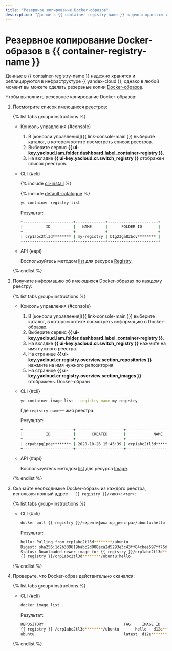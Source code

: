 ```yaml
---
title: "Резервное копирование Docker-образов"
description: "Данные в {{ container-registry-name }} надежно хранятся и реплицируются в инфраструктуре {{ yandex-cloud }}, однако в любой момент вы можете сделать резервные копии Docker-образов. Чтобы выполнить резервное копирование Docker-образов, выполните инструкции описанные в данной статье."
---
```


# Резервное копирование Docker-образов в {{ container-registry-name }}

Данные в {{ container-registry-name }} надежно хранятся и реплицируются в инфраструктуре {{ yandex-cloud }}, однако в любой момент вы можете сделать резервные копии [Docker-образов](../concepts/docker-image.md).

Чтобы выполнить резервное копирование Docker-образов:

1. Посмотрите список имеющихся [реестров](registry.md):

   {% list tabs group=instructions %}

   - Консоль управления {#console}

     1. В [консоли управления]({{ link-console-main }}) выберите каталог, в котором хотите посмотреть список реестров.
     1. Выберите сервис **{{ ui-key.yacloud.iam.folder.dashboard.label_container-registry }}**.
     1. На вкладке **{{ ui-key.yacloud.cr.switch_registry }}** отображен список реестров.

   - CLI {#cli}

     {% include [cli-install](../../_includes/cli-install.md) %}
     
     {% include [default-catalogue](../../_includes/default-catalogue.md) %}

     ```bash
     yc container registry list
     ```

     Результат:

     ```bash
     +----------------------+-------------+----------------------+
     |          ID          |   NAME      |      FOLDER ID       |
     +----------------------+-------------+----------------------+
     | crp1abc2tl3d******** | my-registry | b1g23ga82bcv******** |
     +----------------------+-------------+----------------------+
     ```

   - API {#api}

     Воспользуйтесь методом [list](../api-ref/Registry/list.md) для ресурса [Registry](../api-ref/Registry/).

   {% endlist %}

1. Получите информацию об имеющихся Docker-образах по каждому реестру:

   {% list tabs group=instructions %}

   - Консоль управления {#console}

     1. В [консоли управления]({{ link-console-main }}) выберите каталог, в котором хотите посмотреть информацию о Docker-образах.
     1. Выберите сервис **{{ ui-key.yacloud.iam.folder.dashboard.label_container-registry }}**.
     1. На вкладке **{{ ui-key.yacloud.cr.switch_registry }}** нажмите на имя нужного реестра.
     1. На странице **{{ ui-key.yacloud.cr.registry.overview.section_repositories }}** нажмите на имя нужного репозитория.
     1. На странице **{{ ui-key.yacloud.cr.registry.overview.section_images }}** отображены Docker-образы.

   - CLI {#cli}

     ```bash
     yc container image list --registry-name my-registry
     ```

     Где `registry-name`— имя реестра.

     Результат:

     ```bash
     +----------------------+---------------------+-----------------------------+-------+-----------------+
     |          ID          |       CREATED       |            NAME             | TAGS  | COMPRESSED SIZE |
     +----------------------+---------------------+-----------------------------+-------+-----------------+
     | crpabcpg1pde******** | 2020-10-26 15:45:39 | crp1abc2tl3d********/ubuntu | hello | 27.2 MB         |
     +----------------------+---------------------+-----------------------------+-------+-----------------+
     ```

   - API {#api}

     Воспользуйтесь методом [list](../api-ref/Image/list.md) для ресурса [Image](../api-ref/Image/).

   {% endlist %}

1. Скачайте необходимые Docker-образы из каждого реестра, используя полный адрес — `{{ registry }}/<имя>:<тег>`:

   {% list tabs group=instructions %}

   - CLI {#cli}

     ```bash
     docker pull {{ registry }}/<идентификатор_реестра>/ubuntu:hello
     ```

     Результат:

     ```bash
     hello: Pulling from crp1abc2tl3d********/ubuntu
     Digest: sha256:1d2b339619babc2d008eca2d5293e3c43ff84cbee597ff76dd3e7f7d********
     Status: Downloaded newer image for {{ registry }}/crp1abc2tl3d********/ubuntu:hello
     {{ registry }}/crp1abc2tl3d********/ubuntu:hello
     ```

   {% endlist %}

1. Проверьте, что Docker-образ действительно скачался:

   {% list tabs group=instructions %}

   - CLI {#cli}

     ```bash
     docker image list
     ```

     Результат:

     ```bash
     REPOSITORY                                   TAG     IMAGE ID      CREATED     SIZE
     {{ registry }} /crp1abc2tl3d********/ubuntu       hello   d12e********  3 days ago  72.9MB
     ubuntu                                       latest  d12e********  3 days ago  72.9MB
     ```

   {% endlist %}